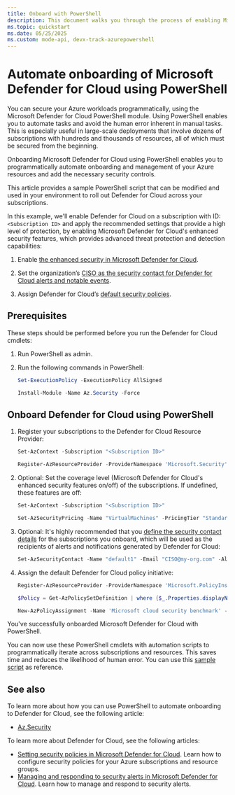 ```yaml
---
title: Onboard with PowerShell
description: This document walks you through the process of enabling Microsoft Defender for Cloud with PowerShell cmdlets.
ms.topic: quickstart
ms.date: 05/25/2025
ms.custom: mode-api, devx-track-azurepowershell
---
```


# Automate onboarding of Microsoft Defender for Cloud using PowerShell

You can secure your Azure workloads programmatically, using the Microsoft Defender for Cloud PowerShell module. Using PowerShell enables you to automate tasks and avoid the human error inherent in manual tasks. This is especially useful in large-scale deployments that involve dozens of subscriptions with hundreds and thousands of resources, all of which must be secured from the beginning.

Onboarding Microsoft Defender for Cloud using PowerShell enables you to programmatically automate onboarding and management of your Azure resources and add the necessary security controls.

This article provides a sample PowerShell script that can be modified and used in your environment to roll out Defender for Cloud across your subscriptions.

In this example, we'll enable Defender for Cloud on a subscription with ID: `<Subscription ID>` and apply the recommended settings that provide a high level of protection, by enabling Microsoft Defender for Cloud's enhanced security features, which provides advanced threat protection and detection capabilities:

1. Enable [the enhanced security in Microsoft Defender for Cloud](enable-enhanced-security.md).

1. Set the organization’s [CISO as the security contact for Defender for Cloud alerts and notable events](configure-email-notifications.md).

1. Assign Defender for Cloud’s [default security policies](tutorial-security-policy.md).

## Prerequisites

These steps should be performed before you run the Defender for Cloud cmdlets:

1. Run PowerShell as admin.

1. Run the following commands in PowerShell:

    ```powershell
    Set-ExecutionPolicy -ExecutionPolicy AllSigned
    ```

    ```powershell
    Install-Module -Name Az.Security -Force
    ```

## Onboard Defender for Cloud using PowerShell

1. Register your subscriptions to the Defender for Cloud Resource Provider:

    ```powershell
    Set-AzContext -Subscription "<Subscription ID>"
    ```

    ```powershell
    Register-AzResourceProvider -ProviderNamespace 'Microsoft.Security'
    ```

1. Optional: Set the coverage level (Microsoft Defender for Cloud's enhanced security features on/off) of the subscriptions. If undefined, these features are off:

    ```powershell
    Set-AzContext -Subscription "<Subscription ID>"
    ```

    ```powershell
    Set-AzSecurityPricing -Name "VirtualMachines" -PricingTier "Standard"
    ```

1. Optional: It's highly recommended that you [define the security contact details](configure-email-notifications.md) for the subscriptions you onboard, which will be used as the recipients of alerts and notifications generated by Defender for Cloud:

    ```powershell
    Set-AzSecurityContact -Name "default1" -Email "CISO@my-org.com" -AlertAdmin -NotifyOnAlert
    ```

1. Assign the default Defender for Cloud policy initiative:

    ```powershell
    Register-AzResourceProvider -ProviderNamespace 'Microsoft.PolicyInsights'
    ```

    ```powershell
    $Policy = Get-AzPolicySetDefinition | where {$_.Properties.displayName -EQ 'Microsoft cloud security benchmark'} 

    New-AzPolicyAssignment -Name 'Microsoft cloud security benchmark' -PolicySetDefinition $Policy -Scope '/subscriptions/$($Subscription.Id)'
    ```

You've successfully onboarded Microsoft Defender for Cloud with PowerShell.

You can now use these PowerShell cmdlets with automation scripts to programmatically iterate across subscriptions and resources. This saves time and reduces the likelihood of human error. You can use this [sample script](https://github.com/Microsoft/Azure-Security-Center/blob/master/quickstarts/ASC-Samples.ps1) as reference.

## See also

To learn more about how you can use PowerShell to automate onboarding to Defender for Cloud, see the following article:

* [Az.Security](/powershell/module/az.security)

To learn more about Defender for Cloud, see the following articles:

* [Setting security policies in Microsoft Defender for Cloud](tutorial-security-policy.md). Learn how to configure security policies for your Azure subscriptions and resource groups.
* [Managing and responding to security alerts in Microsoft Defender for Cloud](manage-respond-alerts.md). Learn how to manage and respond to security alerts.
